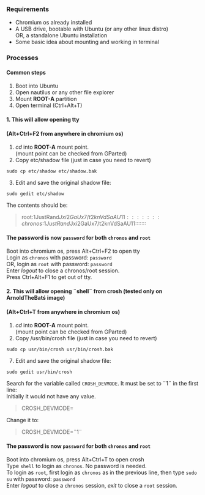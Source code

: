 ### Requirements
- Chromium os already installed
- A USB drive, bootable with Ubuntu (or any other linux distro)  
  OR, a standalone Ubuntu installation
- Some basic idea about mounting and working in terminal

### Processes

#### Common steps
1. Boot into Ubuntu
2. Open nautilus or any other file explorer
3. Mount <b>ROOT-A</b> partition
4. Open terminal (Ctrl+Alt+T)

#### 1. This will allow opening tty
#### (Alt+Ctrl+F2 from anywhere in chromium os)
1. <i>cd</i> into <b>ROOT-A</b> mount point.  
  (mount point can be checked from GParted)  
2. Copy etc/shadow file (just in case you need to revert)
```
sudo cp etc/shadow etc/shadow.bak
```
3. Edit and save the original shadow file:
```
sudo gedit etc/shadow
```
  The contents should be:
  > root:$1$JustRand$Jxi2GaUx7/t2knVdSaAU11:::::::  
  > chronos:$1$JustRand$Jxi2GaUx7/t2knVdSaAU11:::::::  
  
#### The password is now `password` for both `chronos` and `root`
Boot into chromium os, press Alt+Ctrl+F2 to open tty  
Login as `chronos` with password: `password`  
OR, login as `root` with password: `password`  
Enter <i>logout</i> to close a chronos/root session.  
Press Ctrl+Alt+F1 to get out of tty.  

#### 2. This will allow opening ¨shell¨ from crosh (tested only on ArnoldTheBatś image)
#### (Alt+Ctrl+T from anywhere in chromium os)
1. <i>cd</i> into <b>ROOT-A</b> mount point.  
  (mount point can be checked from GParted)
2. Copy /usr/bin/crosh file (just in case you need to revert)
```
sudo cp usr/bin/crosh usr/bin/crosh.bak
```
7. Edit and save the original shadow file:
```
sudo gedit usr/bin/crosh
```
Search for the variable called `CROSH_DEVMODE`. It must be set to ¨1¨ in the first line:  
Initially it would not have any value.  

  > CROSH_DEVMODE=  
  
Change it to:  

  > CROSH_DEVMODE=¨1¨  
  
#### The password is now `password` for both `chronos` and `root`
Boot into chromium os, press Alt+Ctrl+T to open crosh  
Type `shell` to login as `chronos`. No password is needed.  
To login as `root`, first login as `chronos` as in the previous line, then type `sudo su` with password: `password`  
Enter <i>logout</i> to close a `chronos` session, <i>exit</i> to close a `root` session.  

